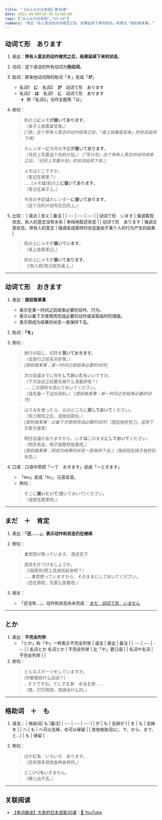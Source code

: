 ```yaml
---
title: "【みんなの日本語】第30课"
date: 2022-09-08T19:38:41+08:00
tags: ["みんなの日本語","n5-n4"]
summary: "表达「有人意志的动作做完之后，结果延续下来的状态」和表达「提前做某事」"
---
```


## 动词て形　あります
1. 表达：**带有人意志的动作做完之后，结果延续下来的状态**。
2. 动词：这个语法的所有动词为**他动词**。
3. 助词：原来他动词用的助词「を」变成「**が**」
    - 名词1　**に**　名词2　**が**　动词て形　あります
    - 名词2　**は**　名词1　**に**　动词て形　あります 
        - 把「名词2」当作主题用「は」
4. 例句：   
    > 机の上**に**メモ**が置いてあります**。  
     （桌子上放着留言条。）  
      *[「放」这个带有人意志的动作结束之后，「桌上放着留言条」的状态延续下来]*

    > カレンダー**に**今月の予定**が書いてあります**。  
     （月历上写着这个月的计划。）
      *[「写计划」这个带有人意志的动作结束之后，「日历上写着计划」的状态延续下来。]*
    
    > メモはどこですか。  
     （笔记在哪里？）  
      ......[メモ**は**]机の上**に置いてあります**。  
     （笔记在桌子上。）

    > 今月の予定**は**カレンダー**に書いてあります**。  
     （这个月的计划写在日历上。）

4. 比较：
    | 语法 | 含义 | 备注 |
    | --- | --- | --- |
    | 动词て形　います | 强调客观状态，和人的意志没有关系 | 单纯地叙述状态 |
    | 动词て形　あります | 强调主观状态，带有人的意志 | 强调变成那样的状态是由于某个人的行为产生的结果 |

    > 机の上にメモが**置いています**。  
     （桌上放着笔记。）

    > 机の上にメモが**置いてあります**。  
     （[有人把]笔记放在桌上。）

---
## 动词て形　おきます
1. 表达：**提前做某事**
	- 表示在某一时间之前结束必要的动作、行为。
	- 表示以备下次使用而完成必要的动作或采取临时的措施。
	- 表示把成为结果的状态一直保持下去。
2. 助词：**「を」**
2. 例句：
    > 旅行の前に、切符を**買いておきます**。  
    （去旅行之前先买好票。）  
    *[提前做某事：某一时间之前结束必要的动作]*

    > 次の会議までに何を**しておいたら**いいですか。  
    （下次会议之前要先做什么准备好呢？）  
    ......この資料を読んでおいてください。  
    （请先看一下这份资料。） 
    *[提前做某事：某一时间之前结束必要的动作]*

    > はさみを使ったら、元のどころに**戻しておいて**ください。   
    （剪刀用完之后，请放回原处。）  
    *[提前做某事：以备下次使用完成必要的动作]*（提前放好剪刀，这样下次更方便拿）

    > 明日会議がありますから、いす**は**このまま**にしておいて**ください。  
    （明天有会，椅子就那样放着吧。）  
    *[提前做某事：把成为结果的状态一直保持下去。]*（保持现在椅子放好的状态。）

3. 口语：口语中常把「〜て　おきます」说成「〜ときます」
	- 「teo」变成「to」，元音丢音。
	- 例句：
    > そこに**置いといて**(置いておいて)ください。  
    （请放在那里吧。）
  
---
## まだ　＋　肯定
1. 表达：**「还......」，表示动作和状态仍在继续**
2. 例句：
    > **まだ**雨が降っています。 雨还在下

    > 道具を片づけましょうか。  
    （[我帮你]把工具收拾起来吧？）  
    ......**まだ**使っていますから、そのままにしておいてください。  
    （还在用呢，先那么放着吧。）

  3. 相关：
	  - 「还没有...」，动作和状态尚未完成： [まだ　动词て形　いません](/memo/31.md#まだ动词て形いません)

---

## とか
1. 表达：**不完全列举**
	- 「とか」和「や」一样表示不完全列举
		| 语法 | 表达 | 备注 |
		| --- | --- | --- |
		| 名词とか 名词とか | 不完全列举 | 比「や」更口语 |
		| 名词や名词 | 不完全列举 |  |
2. 例句：
    > どんなスポーツをしていますか。  
    (你都做些什么运动？)   
    ...そうですね。てにす**とか**　水泳**とか**......  
    （嗯，打打网球，游游泳什么的。）

---

## 格助词　＋　も
1. 语法：
| 格助词| も |备注|
| --- | --- | --- |
| が | も | 去掉が |
| を | も | 去掉を |
| へ | も | へ可以去掉，也可以保留 |
| 其他格助词(に、で、から、まで、と...) | も | 保留 |

2. 例句：
    > ほか**にも**　いろいろ　あります。  
     （还有很多其他各种各样的。）

    > どこ[**へ**]**も**いきません。  
     （哪儿也不去。）

---
## 关联阅读
- [【单词跟读】大家的日本语第30课](https://www.bilibili.com/video/BV1G34y1e7RA?p=30)｜[🔗 YouTube](https://youtu.be/hsA9DwqW7RI)
